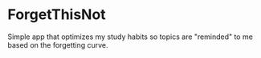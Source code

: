 # ForgetThisNot
Simple app that optimizes my study habits so topics are "reminded" to me based on the forgetting curve.

